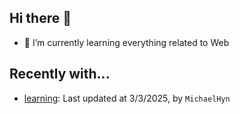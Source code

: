 ## Hi there 👋

- 🌱 I’m currently learning everything related to Web

## Recently with...

<!-- WATCHED_PROJECTS_START_TAG -->
- [learning](https://github.com/hanyaonian/learning): Last updated at 3/3/2025, by `MichaelHyn`
<!-- WATCHED_PROJECTS_END_TAG -->
